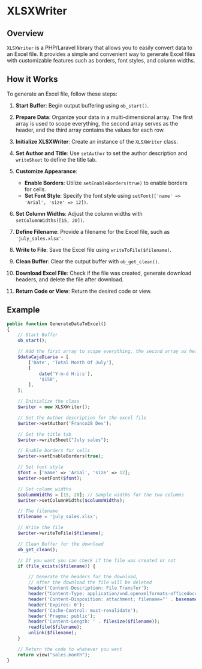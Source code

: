 # XLSXWriter

## Overview

`XLSXWriter` is a PHP/Laravel library that allows you to easily convert data to an Excel file. It provides a simple and convenient way to generate Excel files with customizable features such as borders, font styles, and column widths.

## How it Works

To generate an Excel file, follow these steps:

1. **Start Buffer**: Begin output buffering using `ob_start()`.

2. **Prepare Data**: Organize your data in a multi-dimensional array. The first array is used to scope everything, the second array serves as the header, and the third array contains the values for each row.

3. **Initialize XLSXWriter**: Create an instance of the `XLSXWriter` class.

4. **Set Author and Title**: Use `setAuthor` to set the author description and `writeSheet` to define the title tab.

5. **Customize Appearance**:

   - **Enable Borders**: Utilize `setEnableBorders(true)` to enable borders for cells.
   - **Set Font Style**: Specify the font style using `setFont(['name' => 'Arial', 'size' => 12])`.

6. **Set Column Widths**: Adjust the column widths with `setColumnWidths([15, 20])`.

7. **Define Filename**: Provide a filename for the Excel file, such as `'july_sales.xlsx'`.

8. **Write to File**: Save the Excel file using `writeToFile($filename)`.

9. **Clean Buffer**: Clear the output buffer with `ob_get_clean()`.

10. **Download Excel File**: Check if the file was created, generate download headers, and delete the file after download.

11. **Return Code or View**: Return the desired code or view.

## Example

```php
public function GenerateDataToExcel()
{
    // Start Buffer
    ob_start();

    // Add the first array to scope everything, the second array as header, third array as values for the row
    $dataCajaDiaria = [
        ['Date', 'Total Month Of July'],
        [
            date('Y-m-d H:i:s'),
            '$150',
        ],
    ];

    // Initialize the class
    $writer = new XLSXWriter();

    // Set the Author description for the excel file
    $writer->setAuthor('Franco28 Dev');

    // Set the title tab
    $writer->writeSheet("July sales");

    // Enable borders for cells
    $writer->setEnableBorders(true);

    // Set font style
    $font = ['name' => 'Arial', 'size' => 12];
    $writer->setFont($font);

    // Set column widths
    $columnWidths = [15, 20]; // Sample widths for the two columns
    $writer->setColumnWidths($columnWidths);

    // The filename
    $filename = 'july_sales.xlsx';

    // Write the file
    $writer->writeToFile($filename);

    // Clean Buffer for the download
    ob_get_clean();

    // If you want you can check if the file was created or not
    if (file_exists($filename)) {

        // Generate the headers for the download,
        // after the download the file will be deleted
        header('Content-Description: File Transfer');
        header("Content-Type: application/vnd.openxmlformats-officedocument.spreadsheetml.sheet");
        header('Content-Disposition: attachment; filename="' . basename($filename) . '"');
        header('Expires: 0');
        header('Cache-Control: must-revalidate');
        header('Pragma: public');
        header('Content-Length: ' . filesize($filename));
        readfile($filename);
        unlink($filename);
    }

    // Return the code to whatever you want
    return view("sales.month");
}
```
